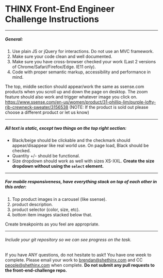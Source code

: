 # THINX Front-End Engineer Challenge Instructions

---

##### General:
1. Use plain JS or jQuery for interactions. Do not use an MVC framework.
2. Make sure your code clean and well documented.
3. Make sure you have cross-browser checked your work (Last 2 versions of Chrome/Safari/Firefox/Edge. IE11 only).
4. Code with proper semantic markup, accessibility and performance in mind.

The top, middle section should appear/work the same as ssense.com products when you scroll up and down the page on desktop. The zoom feature should also work and trigger whatever image you click on.
https://www.ssense.com/en-us/women/product/31-phillip-lim/purple-lofty-rib-crewneck-sweater/3156538 (NOTE: If the product is sold out please choose a different product or let us know)

---

##### All text is static, except two things on the top right section:
* Black/beige should be clickable and the checkmark should appear/disappear like real world use. On page load, Black should be checked.
* Quantity +/- should be functional.
* Size dropdown should work as well with sizes XS-XXL. **Create the size dropdown without using the `select` element.**

---

##### For mobile responsiveness, have everything stack on top of each other in this order:
1. Top product images in a carousel (like ssense).
2. product description.
3. product selector (color, size, etc).
4. bottom item images stacked below that.

Create breakpoints as you feel are appropriate.

---

###### Include your git repository so we can see progress on the task.

If you have ANY questions, do not hesitate to ask!!
You have one week to complete. Please email your work to brendan@shethinx.com and CC people@shethinx.com when complete. **Do not submit any pull requests to the front-end-challenge repo.**

